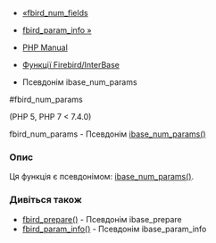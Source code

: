 - [«fbird_num_fields](function.fbird-num-fields.md)
- [fbird_param_info »](function.fbird-param-info.md)

- [PHP Manual](index.md)
- [Функції Firebird/InterBase](ref.ibase.md)
- Псевдонім ibase_num_params

#fbird_num_params

(PHP 5, PHP 7 \< 7.4.0)

fbird_num_params - Псевдонім
[ibase_num_params()](function.ibase-num-params.md)

### Опис

Ця функція є псевдонімом:
[ibase_num_params()](function.ibase-num-params.md).

### Дивіться також

- [fbird_prepare()](function.fbird-prepare.md) - Псевдонім
ibase_prepare
- [fbird_param_info()](function.fbird-param-info.md) - Псевдонім
ibase_param_info
